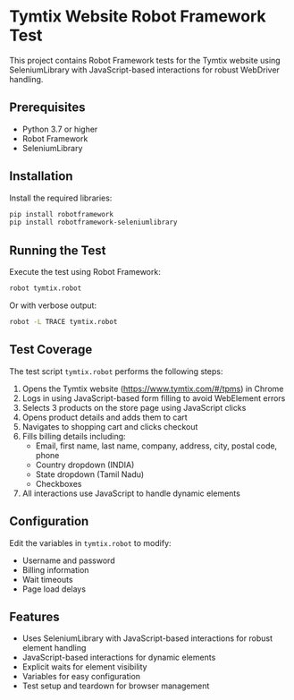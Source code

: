 # Tymtix Website Robot Framework Test

This project contains Robot Framework tests for the Tymtix website using SeleniumLibrary with JavaScript-based interactions for robust WebDriver handling.

## Prerequisites

- Python 3.7 or higher
- Robot Framework
- SeleniumLibrary

## Installation

Install the required libraries:

```bash
pip install robotframework
pip install robotframework-seleniumlibrary
```

## Running the Test

Execute the test using Robot Framework:

```bash
robot tymtix.robot
```

Or with verbose output:

```bash
robot -L TRACE tymtix.robot
```

## Test Coverage

The test script `tymtix.robot` performs the following steps:

1. Opens the Tymtix website (https://www.tymtix.com/#/tpms) in Chrome
2. Logs in using JavaScript-based form filling to avoid WebElement errors
3. Selects 3 products on the store page using JavaScript clicks
4. Opens product details and adds them to cart
5. Navigates to shopping cart and clicks checkout
6. Fills billing details including:
   - Email, first name, last name, company, address, city, postal code, phone
   - Country dropdown (INDIA)
   - State dropdown (Tamil Nadu)
   - Checkboxes
7. All interactions use JavaScript to handle dynamic elements

## Configuration

Edit the variables in `tymtix.robot` to modify:
- Username and password
- Billing information
- Wait timeouts
- Page load delays

## Features

- Uses SeleniumLibrary with JavaScript-based interactions for robust element handling
- JavaScript-based interactions for dynamic elements
- Explicit waits for element visibility
- Variables for easy configuration
- Test setup and teardown for browser management
